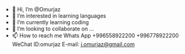 - 👋 Hi, I’m @Omurjaz
- 👀 I’m interested in learning languages
- 🌱 I’m currently learning coding
- 💞️ I’m looking to collaborate on ...
- 📫 How to reach me 
Whats App +996558922200 +996778922200
WeChat ID:omurjaz
E-mail: j.omurjaz@gmail.com

<!---
Omurjaz/Omurjaz is a ✨ special ✨ repository because its `README.md` (this file) appears on your GitHub profile.
You can click the Preview link to take a look at your changes.
--->

